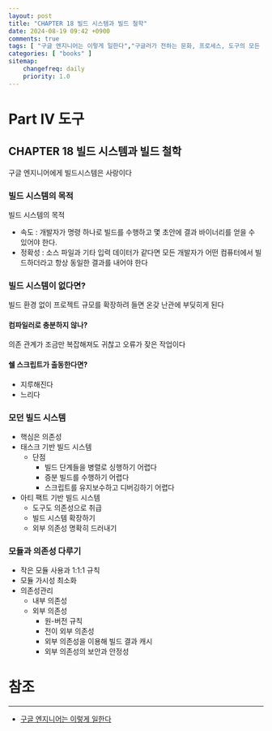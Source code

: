 ```yaml
---
layout: post
title: "CHAPTER 18 빌드 시스템과 빌드 철학"
date: 2024-08-19 09:42 +0900
comments: true
tags: [ "구글 엔지니어는 이렇게 일한다","구글러가 전하는 문화, 프로세스, 도구의 모든 것" ]
categories: [ "books" ]
sitemap:
    changefreq: daily
    priority: 1.0
---
```


# Part IV 도구
## CHAPTER 18 빌드 시스템과 빌드 철학
구글 엔지니어에게 빌드시스템은 사랑이다

### 빌드 시스템의 목적

빌드 시스템의 목적
* 속도 : 개발자가 명령 하나로 빌드를 수행하고 몇 초안에 결과 바이너리를 얻을 수 있어야 한다.
* 정확성 : 소스 파일과 기타 입력 데이터가 같다면 모든 개발자가 어떤 컴퓨터에서 빌드하더라고 항상 동일한 결과를 내어야 한다

### 빌드 시스템이 없다면?
빌드 환경 없이 프로젝트 규모를 확장하려 들면 온갖 난관에 부딪히게 된다

#### 컴파일러로 충분하지 않나?
의존 관계가 조금만 복잡해져도 귀찮고 오류가 잦은 작업이다

#### 쉘 스크립트가 출동한다면?
* 지루해진다
* 느리다

### 모던 빌드 시스템
* 핵심은 의존성
* 태스크 기반 빌드 시스템
  * 단점
    * 빌드 단계들을 병렬로 싱행하기 어렵다
    * 증분 빌드를 수행하기 어렵다
    * 스크립트를 유지보수하고 디버깅하기 어렵다
* 아티 팩트 기반 빌드 시스템
  * 도구도 의존성으로 취급
  * 빌드 시스템 확장하기
  * 외부 의존성 명확히 드러내기
### 모듈과 의존성 다루기
* 작은 모듈 사용과 1:1:1 규칙
* 모듈 가시성 최소화
* 의존성관리
  * 내부 의존성
  * 외부 의존성
    * 원-버전 규칙
    * 전이 외부 의존성
    * 외부 의존성을 이용해 빌드 결과 캐시
    * 외부 의존성의 보안과 안정성


# 참조
-----

* [구글 엔지니어는 이렇게 일한다](https://www.yes24.com/Product/Goods/109182479)
